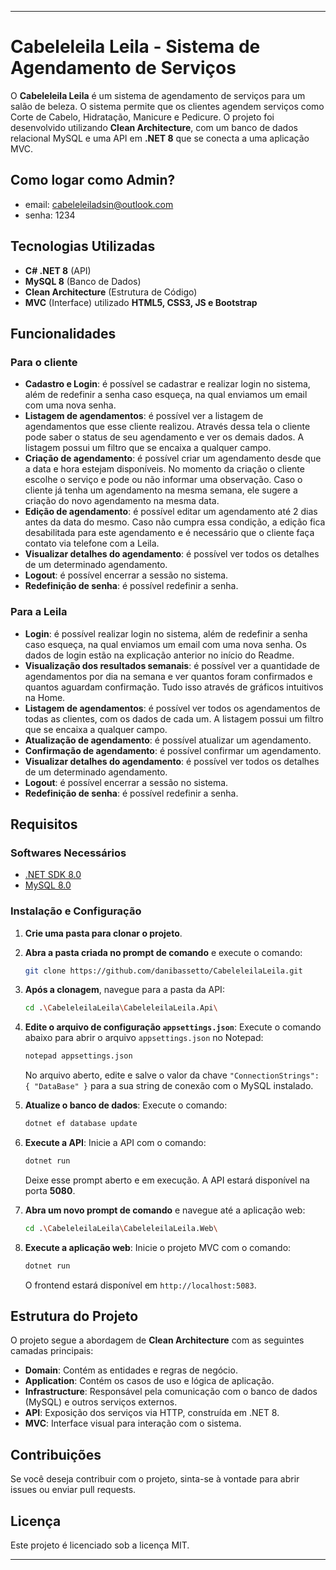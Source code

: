 
---

# Cabeleleila Leila - Sistema de Agendamento de Serviços

O **Cabeleleila Leila** é um sistema de agendamento de serviços para um salão de beleza. O sistema permite que os clientes agendem serviços como Corte de Cabelo, Hidratação, Manicure e Pedicure. O projeto foi desenvolvido utilizando **Clean Architecture**, com um banco de dados relacional MySQL e uma API em **.NET 8** que se conecta a uma aplicação MVC.

## Como logar como Admin?

- email: cabeleleiladsin@outlook.com
- senha: 1234

## Tecnologias Utilizadas

- **C# .NET 8** (API)
- **MySQL 8** (Banco de Dados)
- **Clean Architecture** (Estrutura de Código)
- **MVC** (Interface) utilizado **HTML5, CSS3, JS e Bootstrap**

## Funcionalidades

### Para o cliente

- **Cadastro e Login**: é possível se cadastrar e realizar login no sistema, além de redefinir a senha caso esqueça, na qual enviamos um email com uma nova senha.
- **Listagem de agendamentos**: é possível ver a listagem de agendamentos que esse cliente realizou. Através dessa tela o cliente pode saber o status de seu agendamento e ver os demais dados. A listagem possui um filtro que se encaixa a qualquer campo.
- **Criação de agendamento**: é possível criar um agendamento desde que a data e hora estejam disponíveis. No momento da criação o cliente escolhe o serviço e pode ou não informar uma observação. Caso o cliente já tenha um agendamento na mesma semana, ele sugere a criação do novo agendamento na mesma data.
- **Edição de agendamento**: é possível editar um agendamento até 2 dias antes da data do mesmo. Caso não cumpra essa condição, a edição fica desabilitada para este agendamento e é necessário que o cliente faça contato via telefone com a Leila.
- **Visualizar detalhes do agendamento**: é possível ver todos os detalhes de um determinado agendamento.
- **Logout**: é possível encerrar a sessão no sistema.
- **Redefinição de senha**: é possível redefinir a senha.

### Para a Leila

- **Login**: é possível realizar login no sistema, além de redefinir a senha caso esqueça, na qual enviamos um email com uma nova senha. Os dados de login estão na explicação anterior no início do Readme.
- **Visualização dos resultados semanais**: é possível ver a quantidade de agendamentos por dia na semana e ver quantos foram confirmados e quantos aguardam confirmação. Tudo isso através de gráficos intuitivos na Home.
- **Listagem de agendamentos**: é possível ver todos os agendamentos de todas as clientes, com os dados de cada um. A listagem possui um filtro que se encaixa a qualquer campo.
- **Atualização de agendamento**: é possível atualizar um agendamento.
- **Confirmação de agendamento**: é possível confirmar um agendamento.
- **Visualizar detalhes do agendamento**: é possível ver todos os detalhes de um determinado agendamento.
- **Logout**: é possível encerrar a sessão no sistema.
- **Redefinição de senha**: é possível redefinir a senha.

## Requisitos

### Softwares Necessários

- [.NET SDK 8.0](https://dotnet.microsoft.com/download/dotnet/8.0)
- [MySQL 8.0](https://dev.mysql.com/downloads/mysql/)

### Instalação e Configuração

1. **Crie uma pasta para clonar o projeto**.
   
2. **Abra a pasta criada no prompt de comando** e execute o comando:
   ```bash
   git clone https://github.com/danibassetto/CabeleleilaLeila.git
   ```

3. **Após a clonagem**, navegue para a pasta da API:
   ```bash
   cd .\CabeleleilaLeila\CabeleleilaLeila.Api\
   ```

4. **Edite o arquivo de configuração `appsettings.json`**:
   Execute o comando abaixo para abrir o arquivo `appsettings.json` no Notepad:
   ```bash
   notepad appsettings.json
   ```
   No arquivo aberto, edite e salve o valor da chave `"ConnectionStrings": { "DataBase" }` para a sua string de conexão com o MySQL instalado.

5. **Atualize o banco de dados**:
   Execute o comando:
   ```bash
   dotnet ef database update
   ```

6. **Execute a API**:
   Inicie a API com o comando:
   ```bash
   dotnet run
   ```
   Deixe esse prompt aberto e em execução. A API estará disponível na porta **5080**.

7. **Abra um novo prompt de comando** e navegue até a aplicação web:
   ```bash
   cd .\CabeleleilaLeila\CabeleleilaLeila.Web\
   ```

8. **Execute a aplicação web**:
   Inicie o projeto MVC com o comando:
   ```bash
   dotnet run
   ```
   O frontend estará disponível em `http://localhost:5083`.

## Estrutura do Projeto

O projeto segue a abordagem de **Clean Architecture** com as seguintes camadas principais:

- **Domain**: Contém as entidades e regras de negócio.
- **Application**: Contém os casos de uso e lógica de aplicação.
- **Infrastructure**: Responsável pela comunicação com o banco de dados (MySQL) e outros serviços externos.
- **API**: Exposição dos serviços via HTTP, construída em .NET 8.
- **MVC**: Interface visual para interação com o sistema.

## Contribuições

Se você deseja contribuir com o projeto, sinta-se à vontade para abrir issues ou enviar pull requests.

## Licença

Este projeto é licenciado sob a licença MIT.

---
